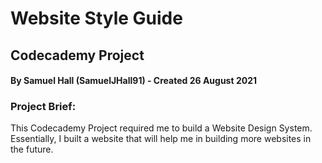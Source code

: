 # Website Style Guide
## Codecademy Project
#### By Samuel Hall (SamuelJHall91) - Created 26 August 2021
### Project Brief:
This Codecademy Project required me to build a Website Design System. Essentially, I built a website that will help me in building more websites in the future.